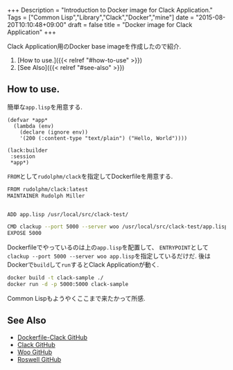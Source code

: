 +++
Description = "Introduction to Docker image for Clack Application."
Tags = ["Common Lisp","Library","Clack","Docker","mine"]
date = "2015-08-20T10:10:48+09:00"
draft = false
title = "Docker image for Clack Application"
+++

Clack Application用のDocker base imageを作成したので紹介.

<!--more-->

1. [How to use.]({{< relref "#how-to-use" >}})
2. [See Also]({{< relref "#see-also" >}})


How to use.
---

簡単な`app.lisp`を用意する.

```common-lisp
(defvar *app*
  (lambda (env)
    (declare (ignore env))
    '(200 (:content-type "text/plain") ("Hello, World"))))

(lack:builder
 :session
 *app*)
```

`FROM`として`rudolphm/clack`を指定してDockerfileを用意する.

```sh
FROM rudolphm/clack:latest
MAINTAINER Rudolph Miller


ADD app.lisp /usr/local/src/clack-test/

CMD clackup --port 5000 --server woo /usr/local/src/clack-test/app.lisp
EXPOSE 5000
```

Dockerfileでやっているのは上の`app.lisp`を配置して、
`ENTRYPOINT`として`clackup --port 5000 --server woo app.lisp`を指定しているだけだ.
後はDockerで`build`して`run`するとClack Applicationが動く.

```sh
docker build -t clack-sample ./
docker run -d -p 5000:5000 clack-sample
```

Common Lispもようやくここまで来たかって所感.


See Also
---

- [Dockerfile-Clack GitHub](https://github.com/Rudolph-Miller/dockerfile-clack)
- [Clack GitHub](https://github.com/fukamachi/clack)
- [Woo GitHub](https://github.com/fukamachi/woo)
- [Roswell GitHub](https://github.com/snmsts/roswell)
